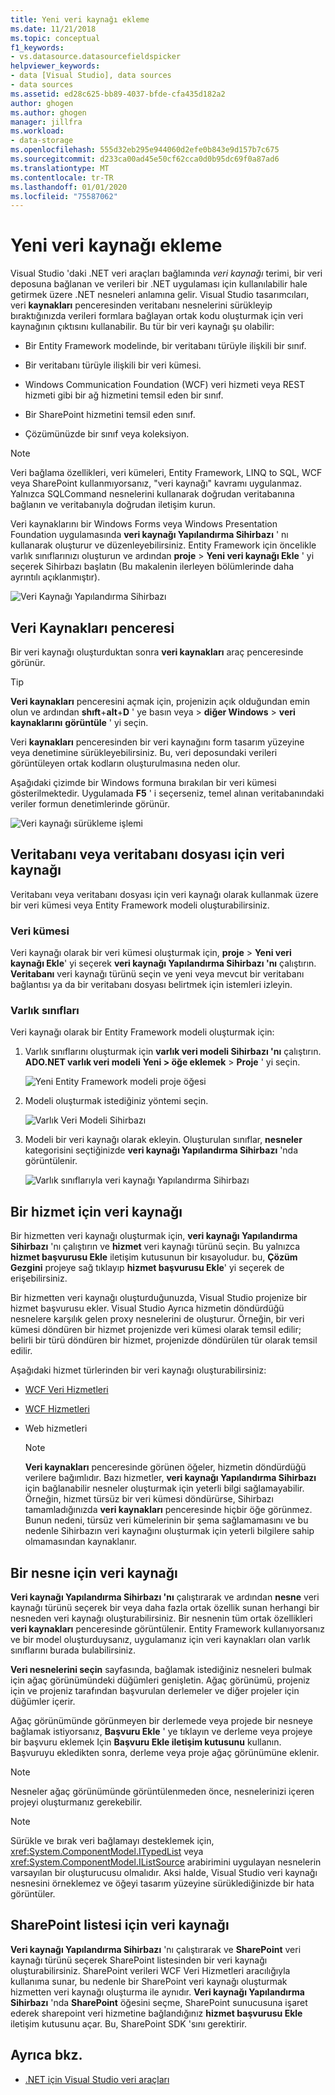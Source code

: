 ```yaml
---
title: Yeni veri kaynağı ekleme
ms.date: 11/21/2018
ms.topic: conceptual
f1_keywords:
- vs.datasource.datasourcefieldspicker
helpviewer_keywords:
- data [Visual Studio], data sources
- data sources
ms.assetid: ed28c625-bb89-4037-bfde-cfa435d182a2
author: ghogen
ms.author: ghogen
manager: jillfra
ms.workload:
- data-storage
ms.openlocfilehash: 555d32eb295e944060d2efe0b843e9d157b7c675
ms.sourcegitcommit: d233ca00ad45e50cf62cca0d0b95dc69f0a87ad6
ms.translationtype: MT
ms.contentlocale: tr-TR
ms.lasthandoff: 01/01/2020
ms.locfileid: "75587062"
---
```

# <a name="add-new-data-sources"></a>Yeni veri kaynağı ekleme

Visual Studio 'daki .NET veri araçları bağlamında *veri kaynağı* terimi, bir veri deposuna bağlanan ve verileri bir .NET uygulaması için kullanılabilir hale getirmek üzere .NET nesneleri anlamına gelir. Visual Studio tasarımcıları, veri **kaynakları** penceresinden veritabanı nesnelerini sürükleyip bıraktığınızda verileri formlara bağlayan ortak kodu oluşturmak için veri kaynağının çıktısını kullanabilir. Bu tür bir veri kaynağı şu olabilir:

- Bir Entity Framework modelinde, bir veritabanı türüyle ilişkili bir sınıf.

- Bir veritabanı türüyle ilişkili bir veri kümesi.

- Windows Communication Foundation (WCF) veri hizmeti veya REST hizmeti gibi bir ağ hizmetini temsil eden bir sınıf.

- Bir SharePoint hizmetini temsil eden sınıf.

- Çözümünüzde bir sınıf veya koleksiyon.

> [!NOTE]
> Veri bağlama özellikleri, veri kümeleri, Entity Framework, LINQ to SQL, WCF veya SharePoint kullanmıyorsanız, "veri kaynağı" kavramı uygulanmaz. Yalnızca SQLCommand nesnelerini kullanarak doğrudan veritabanına bağlanın ve veritabanıyla doğrudan iletişim kurun.

Veri kaynaklarını bir Windows Forms veya Windows Presentation Foundation uygulamasında **veri kaynağı Yapılandırma Sihirbazı** ' nı kullanarak oluşturur ve düzenleyebilirsiniz. Entity Framework için öncelikle varlık sınıflarınızı oluşturun ve ardından **proje** > **Yeni veri kaynağı Ekle** ' yi seçerek Sihirbazı başlatın (Bu makalenin ilerleyen bölümlerinde daha ayrıntılı açıklanmıştır).

![Veri Kaynağı Yapılandırma Sihirbazı](../data-tools/media/data-source-configuration-wizard.png)

## <a name="data-sources-window"></a>Veri Kaynakları penceresi

Bir veri kaynağı oluşturduktan sonra **veri kaynakları** araç penceresinde görünür.

> [!TIP]
> **Veri kaynakları** penceresini açmak için, projenizin açık olduğundan emin olun ve ardından **shıft**+**alt**+**D** ' ye basın veya > **diğer Windows** > **veri kaynaklarını** **görüntüle** ' yi seçin.

Veri **kaynakları** penceresinden bir veri kaynağını form tasarım yüzeyine veya denetimine sürükleyebilirsiniz. Bu, veri deposundaki verileri görüntüleyen ortak kodların oluşturulmasına neden olur.

Aşağıdaki çizimde bir Windows formuna bırakılan bir veri kümesi gösterilmektedir. Uygulamada **F5** ' i seçerseniz, temel alınan veritabanındaki veriler formun denetimlerinde görünür.

![Veri kaynağı sürükleme işlemi](../data-tools/media/raddata-data-source-drag-operation.png)

## <a name="data-source-for-a-database-or-a-database-file"></a>Veritabanı veya veritabanı dosyası için veri kaynağı

Veritabanı veya veritabanı dosyası için veri kaynağı olarak kullanmak üzere bir veri kümesi veya Entity Framework modeli oluşturabilirsiniz.

### <a name="dataset"></a>Veri kümesi

Veri kaynağı olarak bir veri kümesi oluşturmak için, **proje** > **Yeni veri kaynağı Ekle**' yi seçerek **veri kaynağı Yapılandırma Sihirbazı 'nı** çalıştırın. **Veritabanı** veri kaynağı türünü seçin ve yeni veya mevcut bir veritabanı bağlantısı ya da bir veritabanı dosyası belirtmek için istemleri izleyin.

### <a name="entity-classes"></a>Varlık sınıfları

Veri kaynağı olarak bir Entity Framework modeli oluşturmak için:

1. Varlık sınıflarını oluşturmak için **varlık veri modeli Sihirbazı 'nı** çalıştırın. **ADO.NET varlık veri modeli** **Yeni > öğe eklemek** > **Proje** ' yi seçin.

   ![Yeni Entity Framework modeli proje öğesi](../data-tools/media/raddata-new-entity-framework-model-project-item.png)

1. Modeli oluşturmak istediğiniz yöntemi seçin.

   ![Varlık Veri Modeli Sihirbazı](../data-tools/media/raddata-entity-data-model-wizard.png)

1. Modeli bir veri kaynağı olarak ekleyin. Oluşturulan sınıflar, **nesneler** kategorisini seçtiğinizde **veri kaynağı Yapılandırma Sihirbazı** 'nda görüntülenir.

   ![Varlık sınıflarıyla veri kaynağı Yapılandırma Sihirbazı](../data-tools/media/raddata-data-source-configuration-wizard-with-entity-classes.png)

## <a name="data-source-for-a-service"></a>Bir hizmet için veri kaynağı

Bir hizmetten veri kaynağı oluşturmak için, **veri kaynağı Yapılandırma Sihirbazı** 'nı çalıştırın ve **hizmet** veri kaynağı türünü seçin. Bu yalnızca **hizmet başvurusu Ekle** iletişim kutusunun bir kısayoludur. bu, **Çözüm Gezgini** projeye sağ tıklayıp **hizmet başvurusu Ekle**' yi seçerek de erişebilirsiniz.

Bir hizmetten veri kaynağı oluşturduğunuzda, Visual Studio projenize bir hizmet başvurusu ekler. Visual Studio Ayrıca hizmetin döndürdüğü nesnelere karşılık gelen proxy nesnelerini de oluşturur. Örneğin, bir veri kümesi döndüren bir hizmet projenizde veri kümesi olarak temsil edilir; belirli bir türü döndüren bir hizmet, projenizde döndürülen tür olarak temsil edilir.

Aşağıdaki hizmet türlerinden bir veri kaynağı oluşturabilirsiniz:

- [WCF Veri Hizmetleri](/dotnet/framework/data/wcf/wcf-data-services-overview)

- [WCF Hizmetleri](../data-tools/windows-communication-foundation-services-and-wcf-data-services-in-visual-studio.md)

- Web hizmetleri

    > [!NOTE]
    > **Veri kaynakları** penceresinde görünen öğeler, hizmetin döndürdüğü verilere bağımlıdır. Bazı hizmetler, **veri kaynağı Yapılandırma Sihirbazı** için bağlanabilir nesneler oluşturmak için yeterli bilgi sağlamayabilir. Örneğin, hizmet türsüz bir veri kümesi döndürürse, Sihirbazı tamamladığınızda **veri kaynakları** penceresinde hiçbir öğe görünmez. Bunun nedeni, türsüz veri kümelerinin bir şema sağlamamasını ve bu nedenle Sihirbazın veri kaynağını oluşturmak için yeterli bilgilere sahip olmamasından kaynaklanır.

## <a name="data-source-for-an-object"></a>Bir nesne için veri kaynağı

**Veri kaynağı Yapılandırma Sihirbazı 'nı** çalıştırarak ve ardından **nesne** veri kaynağı türünü seçerek bir veya daha fazla ortak özellik sunan herhangi bir nesneden veri kaynağı oluşturabilirsiniz. Bir nesnenin tüm ortak özellikleri **veri kaynakları** penceresinde görüntülenir. Entity Framework kullanıyorsanız ve bir model oluşturduysanız, uygulamanız için veri kaynakları olan varlık sınıflarını burada bulabilirsiniz.

**Veri nesnelerini seçin** sayfasında, bağlamak istediğiniz nesneleri bulmak için ağaç görünümündeki düğümleri genişletin. Ağaç görünümü, projeniz için ve projeniz tarafından başvurulan derlemeler ve diğer projeler için düğümler içerir.

Ağaç görünümünde görünmeyen bir derlemede veya projede bir nesneye bağlamak istiyorsanız, **Başvuru Ekle** ' ye tıklayın ve derleme veya projeye bir başvuru eklemek Için **Başvuru Ekle iletişim kutusunu** kullanın. Başvuruyu ekledikten sonra, derleme veya proje ağaç görünümüne eklenir.

> [!NOTE]
> Nesneler ağaç görünümünde görüntülenmeden önce, nesnelerinizi içeren projeyi oluşturmanız gerekebilir.

> [!NOTE]
> Sürükle ve bırak veri bağlamayı desteklemek için, <xref:System.ComponentModel.ITypedList> veya <xref:System.ComponentModel.IListSource> arabirimini uygulayan nesnelerin varsayılan bir oluşturucusu olmalıdır. Aksi halde, Visual Studio veri kaynağı nesnesini örneklemez ve öğeyi tasarım yüzeyine sürüklediğinizde bir hata görüntüler.

## <a name="data-source-for-a-sharepoint-list"></a>SharePoint listesi için veri kaynağı

**Veri kaynağı Yapılandırma Sihirbazı** 'nı çalıştırarak ve **SharePoint** veri kaynağı türünü seçerek SharePoint listesinden bir veri kaynağı oluşturabilirsiniz. SharePoint verileri WCF Veri Hizmetleri aracılığıyla kullanıma sunar, bu nedenle bir SharePoint veri kaynağı oluşturmak hizmetten veri kaynağı oluşturma ile aynıdır. **Veri kaynağı Yapılandırma Sihirbazı** 'nda **SharePoint** öğesini seçme, SharePoint sunucusuna işaret ederek sharepoint veri hizmetine bağlandığınız **hizmet başvurusu Ekle** iletişim kutusunu açar. Bu, SharePoint SDK 'sını gerektirir.

## <a name="see-also"></a>Ayrıca bkz.

- [.NET için Visual Studio veri araçları](../data-tools/visual-studio-data-tools-for-dotnet.md)
